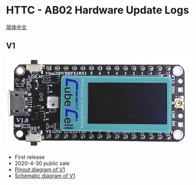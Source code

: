 # HTTC - AB02 Hardware Update Logs
[简体中文](https://heltec-automation.readthedocs.io/zh_CN/latest/cubecell/htcc-ab01/hardware_update_log.html)
## V1

![](img/hardware_update_log/01.png)

- First release
- 2020-4-30 public sale
- [Pinout diagram of V1](http://resource.heltec.cn/download/CubeCell/HTCC-AB02/HTCC-AB02_PinoutDiagram.pdf)
- [Schematic diagram of V1]()

